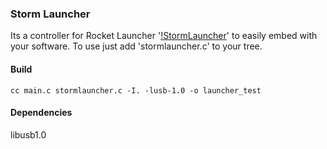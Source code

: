 ### Storm Launcher

Its a controller for Rocket Launcher '[!StormLauncher](http://dreamcheeky.com/thunder-missile-launcher)' to easily embed with your software. To use just add 'stormlauncher.c' to your tree.


#### Build

```
cc main.c stormlauncher.c -I. -lusb-1.0 -o launcher_test
```

#### Dependencies

libusb1.0
